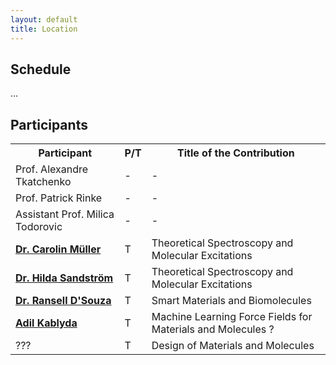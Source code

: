 ```yaml
---
layout: default
title: Location
---
```


## Schedule

...

## Participants

<table>
<tr>
  <th> Participant </th>
  <th> P/T </th>
  <th> Title of the Contribution </th>
</tr>
<tr>
  <td> Prof. Alexandre Tkatchenko </td>
  <td> - </td>
  <td> - </td>
</tr>
<tr>
  <td> Prof. Patrick Rinke </td>
  <td> - </td>
  <td> - </td>
</tr>
<tr>
  <td> Assistant Prof. Milica Todorovic </td>
  <td> - </td>
  <td> - </td>
</tr>
<tr>
  <td> <b><a href='https://estml.github.io/contact/'>Dr. Carolin Müller</a></b> </td>
  <td> T </td>
  <td> Theoretical Spectroscopy and Molecular Excitations </td>
</tr>
<tr>
  <td> <b><a href='https://estml.github.io/contact/'>Dr. Hilda Sandström</a></b> </td>
  <td> T </td>
  <td> Theoretical Spectroscopy and Molecular Excitations </td>
</tr>
<tr>
  <td> <b><a href='https://estml.github.io/contact/'>Dr. Ransell D'Souza</a></b> </td>
  <td> T </td>
  <td> Smart Materials and Biomolecules </td>
</tr>
<tr>
  <td> <b><a href='https://estml.github.io/contact/'>Adil Kablyda</a></b> </td>
  <td> T </td>
  <td> Machine Learning Force Fields for Materials and Molecules ? </td>
</tr>
<tr>
  <td> ??? </td>
  <td> T </td>
  <td> Design of Materials and Molecules </td>
</tr>
</table>
